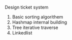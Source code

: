 Design ticket system

1. Basic sorting algorithem
2. Hashmap internal building
3. Tree iterative traverse
4. Linkedlist
